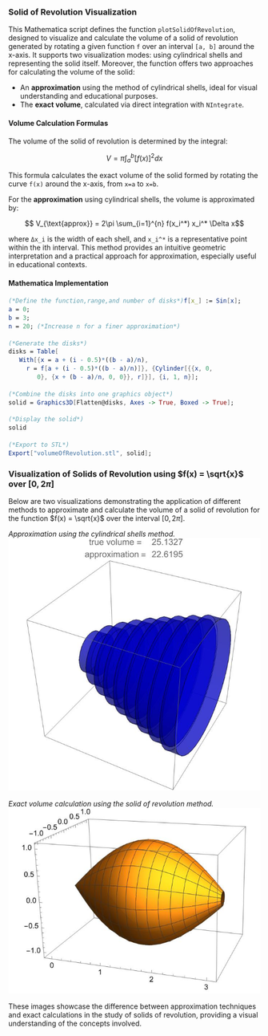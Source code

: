 ### Solid of Revolution Visualization

This Mathematica script defines the function `plotSolidOfRevolution`, designed to visualize and calculate the volume of a solid of revolution generated by rotating a given function `f` over an interval `[a, b]` around the x-axis. It supports two visualization modes: using cylindrical shells and representing the solid itself. Moreover, the function offers two approaches for calculating the volume of the solid:

- An **approximation** using the method of cylindrical shells, ideal for visual understanding and educational purposes.
- The **exact volume**, calculated via direct integration with `NIntegrate`.

#### Volume Calculation Formulas

The volume of the solid of revolution is determined by the integral:

$$ V = \pi \int_{a}^{b} [f(x)]^2 dx $$

This formula calculates the exact volume of the solid formed by rotating the curve `f(x)` around the x-axis, from `x=a` to `x=b`.

For the **approximation** using cylindrical shells, the volume is approximated by:


```math
 V_{\text{approx}} = 2\pi \sum_{i=1}^{n} f(x_i^*) x_i^* \Delta x
```


where `Δx_i` is the width of each shell, and `x_i^*` is a representative point within the ith interval. This method provides an intuitive geometric interpretation and a practical approach for approximation, especially useful in educational contexts.

#### Mathematica Implementation


```mathematica
(*Define the function,range,and number of disks*)f[x_] := Sin[x];
a = 0;
b = 3;
n = 20; (*Increase n for a finer approximation*)

(*Generate the disks*)
disks = Table[
   With[{x = a + (i - 0.5)*((b - a)/n), 
     r = f[a + (i - 0.5)*((b - a)/n)]}, {Cylinder[{{x, 0, 
        0}, {x + (b - a)/n, 0, 0}}, r]}], {i, 1, n}];

(*Combine the disks into one graphics object*)
solid = Graphics3D[Flatten@disks, Axes -> True, Boxed -> True];

(*Display the solid*)
solid

(*Export to STL*)
Export["volumeOfRevolution.stl", solid];
```
### Visualization of Solids of Revolution using $f(x) = \sqrt{x}$ over $[0, 2\pi]$

Below are two visualizations demonstrating the application of different methods to approximate and calculate the volume of a solid of revolution for the function $f(x) = \sqrt{x}$ over the interval $[0, 2\pi]$.

*Approximation using the cylindrical shells method.*
![Disk method approximation](plotsolid_Shells_sqrt.jpeg)

*Exact volume calculation using the solid of revolution method.*
![The Shape](revolution3d.jpeg)


These images showcase the difference between approximation techniques and exact calculations in the study of solids of revolution, providing a visual understanding of the concepts involved.




